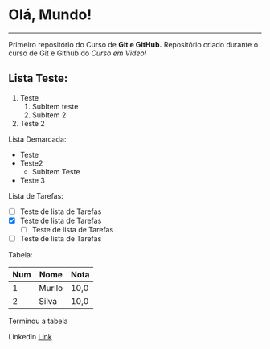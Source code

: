 # Olá, Mundo!
***
 Primeiro repositório do Curso de **Git e GitHub.** 
 Repositório criado durante o curso de Git e Github do *Curso em Video!*

## Lista Teste:

1. Teste
    1. SubItem teste
    1. SubItem 2
1. Teste 2 


Lista Demarcada:

* Teste
* Teste2
   * SubItem Teste
* Teste 3 


Lista de Tarefas:

- [ ] Teste de lista de Tarefas
- [x] Teste de lista de Tarefas
   - [ ] Teste de lista de Tarefas
- [ ] Teste de lista de Tarefas

Tabela:

Num | Nome | Nota
---|---|---
1|Murilo|10,0
2|Silva|10,0

Terminou a tabela

Linkedin [Link](https://www.linkedin.com/in/murilo-silva-b1873577/)
